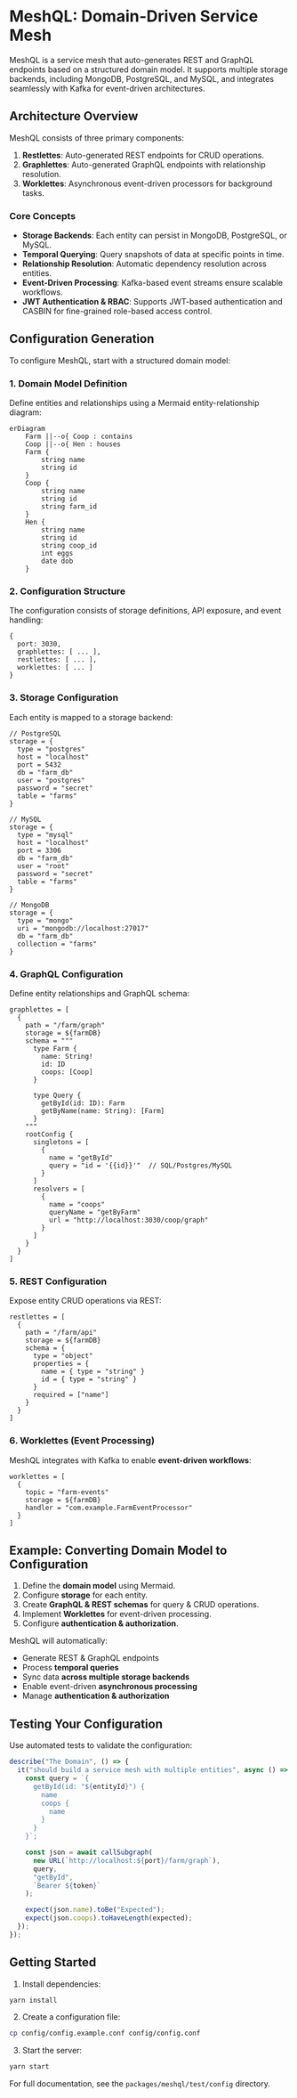 # MeshQL: Domain-Driven Service Mesh

MeshQL is a service mesh that auto-generates REST and GraphQL endpoints based on a structured domain model. It supports multiple storage backends, including MongoDB, PostgreSQL, and MySQL, and integrates seamlessly with Kafka for event-driven architectures.

## Architecture Overview

MeshQL consists of three primary components:

1. **Restlettes**: Auto-generated REST endpoints for CRUD operations.
2. **Graphlettes**: Auto-generated GraphQL endpoints with relationship resolution.
3. **Worklettes**: Asynchronous event-driven processors for background tasks.

### Core Concepts

- **Storage Backends**: Each entity can persist in MongoDB, PostgreSQL, or MySQL.
- **Temporal Querying**: Query snapshots of data at specific points in time.
- **Relationship Resolution**: Automatic dependency resolution across entities.
- **Event-Driven Processing**: Kafka-based event streams ensure scalable workflows.
- **JWT Authentication & RBAC**: Supports JWT-based authentication and CASBIN for fine-grained role-based access control.

## Configuration Generation

To configure MeshQL, start with a structured domain model:

### 1. Domain Model Definition

Define entities and relationships using a Mermaid entity-relationship diagram:

```mermaid
erDiagram
    Farm ||--o{ Coop : contains
    Coop ||--o{ Hen : houses
    Farm {
        string name
        string id
    }
    Coop {
        string name
        string id
        string farm_id
    }
    Hen {
        string name
        string id
        string coop_id
        int eggs
        date dob
    }
```

### 2. Configuration Structure

The configuration consists of storage definitions, API exposure, and event handling:

```hocon
{
  port: 3030,
  graphlettes: [ ... ],
  restlettes: [ ... ],
  worklettes: [ ... ]
}
```

### 3. Storage Configuration

Each entity is mapped to a storage backend:

```hocon
// PostgreSQL
storage = {
  type = "postgres"
  host = "localhost"
  port = 5432
  db = "farm_db"
  user = "postgres"
  password = "secret"
  table = "farms"
}

// MySQL
storage = {
  type = "mysql"
  host = "localhost"
  port = 3306
  db = "farm_db"
  user = "root"
  password = "secret"
  table = "farms"
}

// MongoDB
storage = {
  type = "mongo"
  uri = "mongodb://localhost:27017"
  db = "farm_db"
  collection = "farms"
}
```

### 4. GraphQL Configuration

Define entity relationships and GraphQL schema:

```hocon
graphlettes = [
  {
    path = "/farm/graph"
    storage = ${farmDB}
    schema = """
      type Farm {
        name: String!
        id: ID
        coops: [Coop]
      }
      
      type Query {
        getById(id: ID): Farm
        getByName(name: String): [Farm]
      }
    """
    rootConfig {
      singletons = [
        {
          name = "getById"
          query = "id = '{{id}}'"  // SQL/Postgres/MySQL
        }
      ]
      resolvers = [
        {
          name = "coops"
          queryName = "getByFarm"
          url = "http://localhost:3030/coop/graph"
        }
      ]
    }
  }
]
```

### 5. REST Configuration

Expose entity CRUD operations via REST:

```hocon
restlettes = [
  {
    path = "/farm/api"
    storage = ${farmDB}
    schema = {
      type = "object"
      properties = {
        name = { type = "string" }
        id = { type = "string" }
      }
      required = ["name"]
    }
  }
]
```

### 6. Worklettes (Event Processing)

MeshQL integrates with Kafka to enable **event-driven workflows**:

```hocon
worklettes = [
  {
    topic = "farm-events"
    storage = ${farmDB}
    handler = "com.example.FarmEventProcessor"
  }
]
```

## Example: Converting Domain Model to Configuration

1. Define the **domain model** using Mermaid.
2. Configure **storage** for each entity.
3. Create **GraphQL & REST schemas** for query & CRUD operations.
4. Implement **Worklettes** for event-driven processing.
5. Configure **authentication & authorization**.

MeshQL will automatically:
- Generate REST & GraphQL endpoints
- Process **temporal queries**
- Sync data **across multiple storage backends**
- Enable event-driven **asynchronous processing**
- Manage **authentication & authorization**

## Testing Your Configuration

Use automated tests to validate the configuration:

```typescript
describe("The Domain", () => {
  it("should build a service mesh with multiple entities", async () => {
    const query = `{
      getById(id: "${entityId}") {
        name
        coops {
          name
        }
      }
    }`;

    const json = await callSubgraph(
      new URL(`http://localhost:${port}/farm/graph`),
      query,
      "getById",
      `Bearer ${token}`
    );

    expect(json.name).toBe("Expected");
    expect(json.coops).toHaveLength(expected);
  });
});
```

## Getting Started

1. Install dependencies:
```bash
yarn install
```

2. Create a configuration file:
```bash
cp config/config.example.conf config/config.conf
```

3. Start the server:
```bash
yarn start
```

For full documentation, see the `packages/meshql/test/config` directory.

